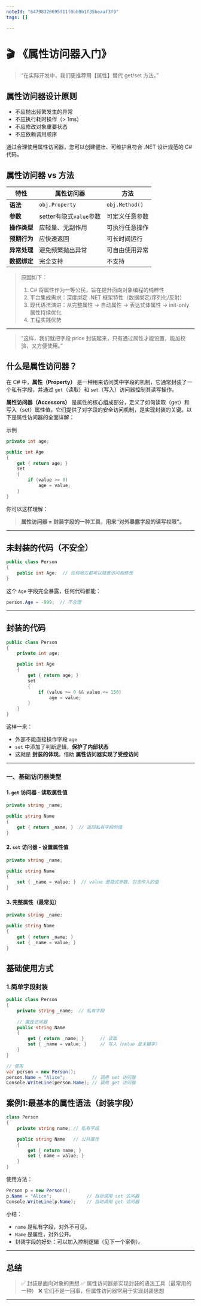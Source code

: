 ```yaml
---
noteId: "64798320695f11f0bb9b1f35beaaf3f9"
tags: []

---
```

# 🎬 《属性访问器入门》

> “在实际开发中，我们更推荐用【属性】替代 get/set 方法。” 
> 
> 
> 

## 属性访问器设计原则  

- 不应抛出频繁发生的异常  
- 不应执行耗时操作（> 1ms）  
- 不应修改对象重要状态  
- 不应依赖调用顺序

通过合理使用属性访问器，您可以创建健壮、可维护且符合 .NET 设计规范的 C# 代码。

## 属性访问器 vs 方法

| 特性               | 属性访问器                  | 方法                      |
|--------------------|----------------------------|--------------------------|
| **语法**           | `obj.Property`             | `obj.Method()`           |
| **参数**           | setter有隐式`value`参数    | 可定义任意参数           |
| **操作类型**       | 应轻量、无副作用           | 可执行任意操作           |
| **预期行为**       | 应快速返回                 | 可长时间运行             |
| **异常处理**       | 避免频繁抛出异常           | 可自由使用异常           |
| **数据绑定**       | 完全支持                   | 不支持                   |

> 原因如下：
>
> 1. C# 将属性作为一等公民，旨在提升面向对象编程的纯粹性
> 2. 平台集成需求：深度绑定 .NET 框架特性（数据绑定/序列化/反射）
> 3. 现代语法演进：从完整属性 → 自动属性 → 表达式体属性 → init-only 属性持续优化
> 4. 工程实践优势

---




> “这样，我们就把字段 price 封装起来，只有通过属性才能设置，能加校验，又方便使用。”


## 什么是属性访问器？

在 C# 中，**属性（Property）** 是一种用来访问类中字段的机制，它通常封装了一个私有字段，并通过 `get`（读取）和 `set`（写入）访问器控制其读写操作。

**属性访问器（Accessors）** 是属性的核心组成部分，定义了如何读取（get）和写入（set）属性值。它们提供了对字段的安全访问机制，是实现封装的关键。以下是属性访问器的全面详解：

示例

```csharp
private int age;

public int Age
{
    get { return age; }
    set
    {
        if (value >= 0)
            age = value;
    }
}
```

你可以这样理解：

> **属性访问器 = 封装字段的一种工具，用来“对外暴露字段的读写权限”。**

---


## 未封装的代码（不安全）

```csharp
public class Person
{
    public int Age;  // 任何地方都可以随意访问和修改
}
```

这个 `Age` 字段完全暴露，任何代码都能：

```csharp
person.Age = -999;  // 不合理
```

---

## 封装的代码

```csharp
public class Person
{
    private int age;

    public int Age
    {
        get { return age; }
        set
        {
            if (value >= 0 && value <= 150)
                age = value;
        }
    }
}
```

这样一来：

* 外部不能直接操作字段 `age`
* `set` 中添加了判断逻辑，**保护了内部状态**
* 这就是 **封装的体现**，借助 **属性访问器实现了受控访问**

---


### 一、基础访问器类型
#### 1. `get` 访问器 - 读取属性值
```csharp
private string _name;

public string Name
{
    get { return _name; }  // 返回私有字段的值
}
```

#### 2. `set` 访问器 - 设置属性值
```csharp
private string _name;

public string Name
{
    set { _name = value; }  // value 是隐式参数，包含传入的值
}
```

#### 3. 完整属性（最常见）
```csharp
private string _name;

public string Name
{
    get { return _name; }
    set { _name = value; }
}
```

## 基础使用方式
### 1.简单字段封装
```csharp
public class Person
{
    private string _name;  // 私有字段
    
    // 属性访问器
    public string Name
    {
        get { return _name; }      // 读取
        set { _name = value; }     // 写入（value 是关键字）
    }
}

// 使用
var person = new Person();
person.Name = "Alice";          // 调用 set 访问器
Console.WriteLine(person.Name); // 调用 get 访问器
```

## 案例1:最基本的属性语法（封装字段）

```csharp
class Person
{
    private string name; // 私有字段

    public string Name   // 公共属性
    {
        get { return name; }
        set { name = value; }
    }
}
```

使用方法：

```csharp
Person p = new Person();
p.Name = "Alice";             // 自动调用 set 访问器
Console.WriteLine(p.Name);    // 自动调用 get 访问器
```

小结：

* `name` 是私有字段，对外不可见。
* `Name` 是属性，对外公开。
* 封装字段的好处：可以加入控制逻辑（见下一个案例）。

---
## 总结

> ✅ 封装是面向对象的思想
> ✅ 属性访问器是实现封装的语法工具（最常用的一种）
> ❌ 它们不是一回事，但属性访问器常用于实现封装思想


---
